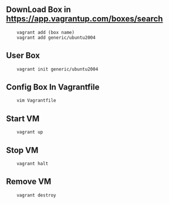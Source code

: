 ## DownLoad Box in https://app.vagrantup.com/boxes/search
        vagrant add (box name)
        vagrant add generic/ubuntu2004
## User Box
        vagrant init generic/ubuntu2004
## Config Box In Vagrantfile
        vim Vagrantfile 
## Start VM
        vagrant up
## Stop VM
        vagrant halt
## Remove VM
        vagrant destroy